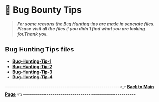# 📝 Bug Bounty Tips
> ***For some reasons the Bug Hunting tips are made in seperate files. Please visit all the files if you didn't find what you are looking for.Thank you.***
## Bug Hunting Tips files
- **[Bug-Hunting-Tip-1](files/tip-file-1.md)**
- **[Bug-Hunting-Tip-2](files/tip-file-2.md)**
- **[Bug-Hunting-Tip-3](files/tip-file-3.md)**
- **[Bug-Hunting-Tip-4](files/tip-file-4.md)**



---------------------------------------------------------- 👉 **[Back to Main Page](https://github.com/thevillagehacker/Bug-Hunting)** 👈 ---------------------------------------------------------
